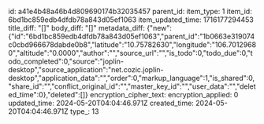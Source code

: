 id: a41e4b48a46b4d809690174b32035457
parent_id: 
item_type: 1
item_id: 6bd1bc859edb4dfdb78a843d05ef1063
item_updated_time: 1716177294453
title_diff: "[]"
body_diff: "[]"
metadata_diff: {"new":{"id":"6bd1bc859edb4dfdb78a843d05ef1063","parent_id":"1b0663e319074c0cbd966678dabde0b8","latitude":"10.75782630","longitude":"106.70129680","altitude":"0.0000","author":"","source_url":"","is_todo":0,"todo_due":0,"todo_completed":0,"source":"joplin-desktop","source_application":"net.cozic.joplin-desktop","application_data":"","order":0,"markup_language":1,"is_shared":0,"share_id":"","conflict_original_id":"","master_key_id":"","user_data":"","deleted_time":0},"deleted":[]}
encryption_cipher_text: 
encryption_applied: 0
updated_time: 2024-05-20T04:04:46.971Z
created_time: 2024-05-20T04:04:46.971Z
type_: 13